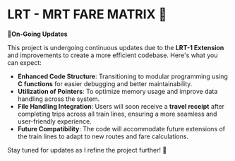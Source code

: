 # **LRT - MRT FARE MATRIX 🚉**

🚧**On-Going Updates**

This project is undergoing continuous updates due to the **LRT-1 Extension** and improvements to create a more efficient codebase. Here's what you can expect:  

- **Enhanced Code Structure**: Transitioning to modular programming using **C functions** for easier debugging and better maintainability.  
- **Utilization of Pointers**: To optimize memory usage and improve data handling across the system.  
- **File Handling Integration**: Users will soon receive a **travel receipt** after completing trips across all train lines, ensuring a more seamless and user-friendly experience.  
- **Future Compatibility**: The code will accommodate future extensions of the train lines to adapt to new routes and fare calculations.  

Stay tuned for updates as I refine the project further! 🚀  
